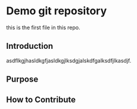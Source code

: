 # Demo git repository

this is the first file in this repo.

## Introduction
asdflkgjhasldkgfjasldkgjlksdgjalskdfgalksdfjlkasdjf.

## Purpose

## How to Contribute